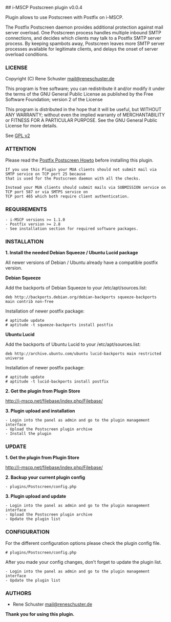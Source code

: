 ## i-MSCP Postscreen plugin v0.0.4

Plugin allows to use Postscreen with Postfix on i-MSCP.

The Postfix Postscreen daemon provides additional protection against mail 
server overload. One Postscreen process handles multiple inbound SMTP 
connections, and decides which clients may talk to a Postfix SMTP server 
process. By keeping spambots away, Postscreen leaves more SMTP server 
processes available for legitimate clients, and delays the onset of server 
overload conditions.

### LICENSE

Copyright (C) Rene Schuster <mail@reneschuster.de>

This program is free software; you can redistribute it and/or modify
it under the terms of the GNU General Public License as published by
the Free Software Foundation; version 2 of the License

This program is distributed in the hope that it will be useful,
but WITHOUT ANY WARRANTY; without even the implied warranty of
MERCHANTABILITY or FITNESS FOR A PARTICULAR PURPOSE.  See the
GNU General Public License for more details.

See [GPL v2](http://www.gnu.org/licenses/gpl-2.0.html "GPL v2")

### ATTENTION
	
Please read the [Postfix Postscreen Howto](http://www.postfix.org/POSTSCREEN_README.html "Postfix Postscreen Howto") before installing this plugin.

	If you use this Plugin your MUA clients should not submit mail via SMTP service on TCP port 25 because 
	that is used for the Postscreen daemon with all the checks.
	
	Instead your MUA clients should submit mails via SUBMISSION service on TCP port 587 or via SMTPS service on 
	TCP port 465 which both require client authentication.

### REQUIREMENTS

	- i-MSCP versions >= 1.1.0
	- Postfix version >= 2.8
	- See installation section for required software packages.

### INSTALLATION

**1. Install the needed Debian Squeeze / Ubuntu Lucid package**

All newer versions of Debian / Ubuntu already have a compatible postfix version.

**Debian Squeeze**

Add the backports of Debian Squeeze to your /etc/apt/sources.list:
	
	deb http://backports.debian.org/debian-backports squeeze-backports main contrib non-free

Installation of newer postfix package:

	# aptitude update
	# aptitude -t squeeze-backports install postfix
	
**Ubuntu Lucid**

Add the backports of Ubuntu Lucid to your /etc/apt/sources.list:

	deb http://archive.ubuntu.com/ubuntu lucid-backports main restricted universe

Installation of newer postfix package:

	# aptitude update
	# aptitude -t lucid-backports install postfix
	
**2. Get the plugin from Plugin Store**

http://i-mscp.net/filebase/index.php/Filebase/
	
**3. Plugin upload and installation**

	- Login into the panel as admin and go to the plugin management interface
	- Upload the Postscreen plugin archive
	- Install the plugin

### UPDATE

**1. Get the plugin from Plugin Store**

http://i-mscp.net/filebase/index.php/Filebase/

**2. Backup your current plugin config**

	- plugins/Postscreen/config.php
	
**3. Plugin upload and update**

	- Login into the panel as admin and go to the plugin management interface
	- Upload the Postscreen plugin archive
	- Update the plugin list

### CONFIGURATION

For the different configuration options please check the plugin config file.

	# plugins/Postscreen/config.php
	
After you made your config changes, don't forget to update the plugin list.

	- Login into the panel as admin and go to the plugin management interface
	- Update the plugin list
	
### AUTHORS

 - Rene Schuster <mail@reneschuster.de>

**Thank you for using this plugin.**
